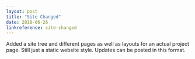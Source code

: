 ```yaml
---
layout: post
title: "Site Changed"
date: 2018-06-26
linkreference: site-changed
---
```


Added a site tree and different pages as well as layouts for an actual project page.  Still just a static website style.  Updates can be posted in this format.